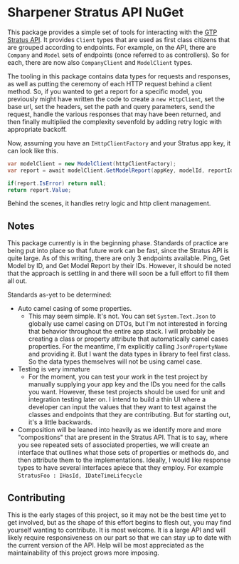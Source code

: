 # Sharpener Stratus API NuGet

This package provides a simple set of tools for interacting with
the [GTP Stratus API](https://api.gtpstratus.com/index.html). It provides `Client` types that are used as first class
citizens that are grouped according to endpoints. For example, on the API, there are `Company` and `Model` sets of
endpoints (once referred to as controllers). So for each, there are now also `CompanyClient` and `ModelClient` types.

The tooling in this package contains data types for requests and responses, as well as putting the ceremony of each HTTP
request behind a client method. So, if you wanted to get a report for a specific model, you previously might have
written the code to create a `new HttpClient`, set the base url, set the headers, set the path and query parameters,
send the request, handle the various responses that may have been returned, and then finally multiplied the complexity
sevenfold by adding retry logic with appropriate backoff.

Now, assuming you have an `IHttpClientFactory` and your Stratus app key, it can look like this.

```csharp
var modelClient = new ModelClient(httpClientFactory);
var report = await modelClient.GetModelReport(appKey, modelId, reportId);

if(report.IsError) return null;
return report.Value;
```

Behind the scenes, it handles retry logic and http client management.

## Notes

This package currently is in the beginning phase. Standards of practice are being put into place so that future work can
be fast, since the Stratus API is quite large. As of this writing, there are only 3 endpoints available. Ping, Get Model
by ID, and Get Model Report by their IDs. However, it should be noted that the approach is settling in and there will
soon be a full effort to fill them all out.

Standards as-yet to be determined:

- Auto camel casing of some properties.
    - This may seem simple. It's not. You can set `System.Text.Json` to globally use camel casing on DTOs, but I'm not
      interested in forcing that behavior throughout the entire app stack. I will probably be creating a class or
      property attribute that automatically camel cases properties. For the meantime, I'm explicitly calling
      `JsonPropertyName` and providing it. But I want the data types in library to feel first class. So the data types
      themselves will not be using camel case.
- Testing is very immature
    - For the moment, you can test your work in the test project by manually supplying your app key and the IDs you need
      for the calls you want. However, these test projects should be used for unit and integration testing later on. I
      intend to build a thin UI where a developer can input the values that they want to test against the classes and
      endpoints that they are contributing. But for starting out, it's a little backwards.
- Composition will be leaned into heavily as we identify more and more "compositions" that are present in the Stratus
  API. That is to say, where you see repeated sets of associated properties, we will create an interface that outlines
  what those sets of properties or methods do, and then attribute them to the implementations. Ideally, I would like
  response types to have several interfaces apiece that they employ. For example
  `StratusFoo : IHasId, IDateTimeLifecycle`

## Contributing

This is the early stages of this project, so it may not be the best time yet to get involved, but as the shape of this
effort begins to flesh out, you may find yourself wanting to contribute. It is most welcome. It is a large API and will
likely require responsiveness on our part so that we can stay up to date with the current version of the API. Help will
be most appreciated as the maintainability of this project grows more imposing.

